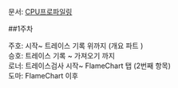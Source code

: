 
문서: [CPU프로파일링](https://developer.android.com/studio/profile/android-profiler?hl=en)

##1주차 

주호:  시작~ 트레이스 기록 위까지 (개요 파트 )  
승호: 트레이스 기록 ~ 가져오기 까지   
로너: 트레이스검사 시작~ FlameChart 탭 (2번째 항목)  
도마: FlameChart 이후 
